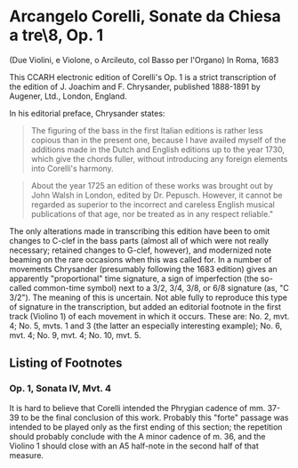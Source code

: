 # Arcangelo Corelli, Sonate da Chiesa a tre\8, Op. 1

(Due Violini, e Violone, o Arcileuto, col Basso per l'Organo)
In Roma, 1683

This CCARH electronic edition of Corelli's Op. 1 is a strict 
transcription of the edition of J. Joachim and F. Chrysander, 
published 1888-1891 by Augener, Ltd., London, England.

In his editorial preface, Chrysander states:

> The figuring of the bass in the first Italian editions is 
> rather less copious than in the present one, because I have availed 
> myself of the additions made in the Dutch and English editions up 
> to the year 1730, which give the chords fuller, without introducing 
> any foreign elements into Corelli's harmony.

> About the year 1725 an edition of these works was brought out 
> by John Walsh in London, edited by Dr. Pepusch. However, it cannot 
> be regarded as superior to the incorrect and careless English 
> musical publications of that age, nor be treated as in any respect 
> reliable."

The only alterations made in transcribing this edition have 
been to omit changes to C-clef in the bass parts (almost all of 
which were not really necessary; retained changes to G-clef, 
however), and modernized note beaming on the rare occasions when 
this was called for. In a number of movements Chrysander 
(presumably following the 1683 edition) gives an apparently 
"proportional" time signature, a sign of imperfection (the 
so-called common-time symbol) next to a 3/2, 3/4, 3/8, or 6/8 
signature (as, "C 3/2"). The meaning of this is uncertain. Not able 
fully to reproduce this type of signature in the 
transcription, but added an editorial footnote in the first 
track (Violino 1) of each movement in which it occurs. These are:
No. 2, mvt. 4; No. 5, mvts. 1 and 3 (the latter an especially 
interesting example); No. 6, mvt. 4; No. 9, mvt. 4; No. 10, mvt. 5.




## Listing of Footnotes

### Op. 1, Sonata IV, Mvt. 4

It is hard to believe that Corelli intended the Phrygian cadence 
of mm. 37-39 to be the final conclusion of this work. Probably 
this "forte" passage was intended to be played only as the first 
ending of this section; the repetition should probably conclude 
with the A minor cadence of m. 36, and the Violino 1 should close 
with an A5 half-note in the second half of that measure. 

